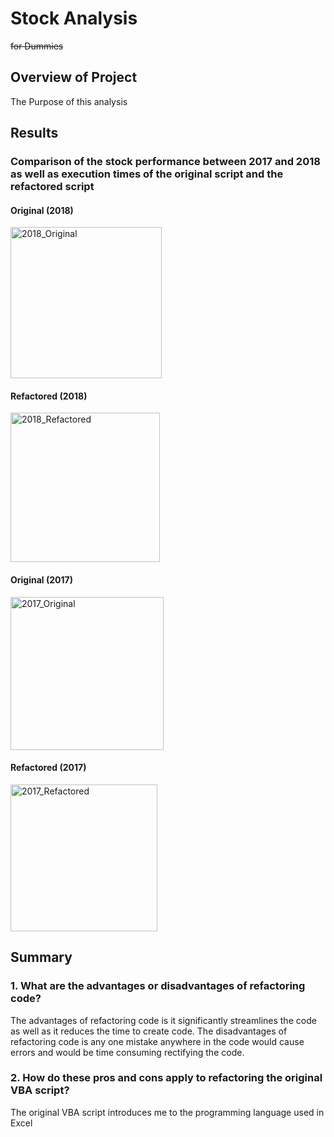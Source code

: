 # Stock Analysis 
~~for Dummies~~
## Overview of Project
The Purpose of this analysis
## Results 
### Comparison of the stock performance between 2017 and 2018 as well as execution times of the original script and the refactored script
#### Original (2018) 
<img width="242" alt="2018_Original" src="https://user-images.githubusercontent.com/106962921/174437592-947b8456-e23a-4c50-ac99-94b71afe606f.png">

 #### Refactored (2018) 
<img width="239" alt="2018_Refactored" src="https://user-images.githubusercontent.com/106962921/174437600-87311b35-ac0b-47d5-80eb-ebc68c2f6389.png">

 #### Original (2017)
<img width="245" alt="2017_Original" src="https://user-images.githubusercontent.com/106962921/174437601-2bbcffff-dacd-44f8-aedd-311ae659a441.png">

 #### Refactored (2017)
<img width="235" alt="2017_Refactored" src="https://user-images.githubusercontent.com/106962921/174437602-7d9010b9-40a6-46f4-8170-0fcebb6b4014.png">

## Summary
### 1.	What are the advantages or disadvantages of refactoring code?
The advantages of refactoring code is it significantly streamlines the code as well as it reduces the time to create code. The disadvantages of refactoring code is any one mistake anywhere in the code would cause errors and would be time consuming rectifying the code.
### 2.	How do these pros and cons apply to refactoring the original VBA script?
The original VBA script introduces me to the programming language used in Excel 

